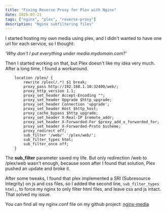```yaml
---
title: "Fixing Reverse Proxy for Plex with Nginx"
date: 2025-07-21
tags: ["nginx", "plex", "reverse-proxy"]
description: "Nginx subfiltering files"
---
```


I started hosting my own media using plex, and I didn't wanted to have one url for each service, so I thought:
<!--more-->
_'Why don't I put everything under media.mydomain.com?'_

Then I started working on that, but Plex doesn't like my idea very much.
After a long time, I found a workaround.

```
    location /plex/ {
        rewrite /plex(/.*) $1 break;
        proxy_pass http://192.168.1.10:32400/web/;
        proxy_http_version 1.1;
        proxy_set_header Accept-Encoding "";
        proxy_set_header Upgrade $http_upgrade;
        proxy_set_header Connection 'upgrade';
        proxy_set_header Host $http_host;
        proxy_cache_bypass $http_upgrade;
        proxy_set_header X-Real-IP $remote_addr;
        proxy_set_header X-Forwarded-For $proxy_add_x_forwarded_for;
        proxy_set_header X-Forwarded-Proto $scheme;
        proxy_redirect off;
        sub_filter '/web/' '/plex/web/';
        sub_filter_types html;
        sub_filter_once off;
    }
```

The **sub_filter** parameter saved my life. But only redirection /web to /plex/web wasn't enough, because soon after I found that solution, Plex pushed an update and broke it.

After some tweaks, I found that plex implemented a SRI (Subresource Integrity) on js and css files, so I added the second line, ```sub_filter_types html;```, to force my nginx to only filter html files, and leave css and js intact. That solved my issue.

You can find all my nginx.conf file on my github project: [nginx-media](https://github.com/celo0/nginx-media)
